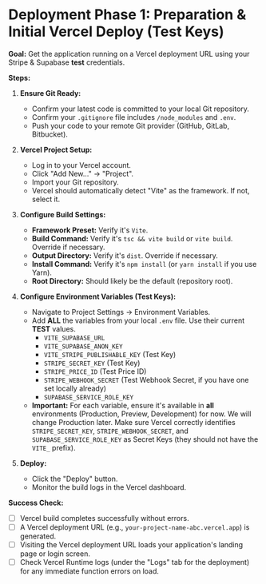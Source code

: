 # Deployment Phase 1: Preparation & Initial Vercel Deploy (Test Keys)

**Goal:** Get the application running on a Vercel deployment URL using your Stripe & Supabase **test** credentials.

**Steps:**

1.  **Ensure Git Ready:**
    *   Confirm your latest code is committed to your local Git repository.
    *   Confirm your `.gitignore` file includes `/node_modules` and `.env`.
    *   Push your code to your remote Git provider (GitHub, GitLab, Bitbucket).

2.  **Vercel Project Setup:**
    *   Log in to your Vercel account.
    *   Click "Add New..." -> "Project".
    *   Import your Git repository.
    *   Vercel should automatically detect "Vite" as the framework. If not, select it.

3.  **Configure Build Settings:**
    *   **Framework Preset:** Verify it's `Vite`.
    *   **Build Command:** Verify it's `tsc && vite build` or `vite build`. Override if necessary.
    *   **Output Directory:** Verify it's `dist`. Override if necessary.
    *   **Install Command:** Verify it's `npm install` (or `yarn install` if you use Yarn).
    *   **Root Directory:** Should likely be the default (repository root).

4.  **Configure Environment Variables (Test Keys):**
    *   Navigate to Project Settings -> Environment Variables.
    *   Add **ALL** the variables from your local `.env` file. Use their current **TEST** values.
        *   `VITE_SUPABASE_URL`
        *   `VITE_SUPABASE_ANON_KEY`
        *   `VITE_STRIPE_PUBLISHABLE_KEY` (Test Key)
        *   `STRIPE_SECRET_KEY` (Test Key)
        *   `STRIPE_PRICE_ID` (Test Price ID)
        *   `STRIPE_WEBHOOK_SECRET` (Test Webhook Secret, if you have one set locally already)
        *   `SUPABASE_SERVICE_ROLE_KEY`
    *   **Important:** For each variable, ensure it's available in **all** environments (Production, Preview, Development) for now. We will change Production later. Make sure Vercel correctly identifies `STRIPE_SECRET_KEY`, `STRIPE_WEBHOOK_SECRET`, and `SUPABASE_SERVICE_ROLE_KEY` as Secret Keys (they should not have the `VITE_` prefix).

5.  **Deploy:**
    *   Click the "Deploy" button.
    *   Monitor the build logs in the Vercel dashboard.

**Success Check:**

*   [ ] Vercel build completes successfully without errors.
*   [ ] A Vercel deployment URL (e.g., `your-project-name-abc.vercel.app`) is generated.
*   [ ] Visiting the Vercel deployment URL loads your application's landing page or login screen.
*   [ ] Check Vercel Runtime logs (under the "Logs" tab for the deployment) for any immediate function errors on load. 
